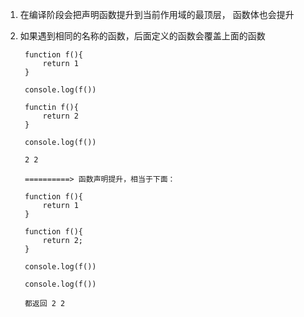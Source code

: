 1. 在编译阶段会把声明函数提升到当前作用域的最顶层， 函数体也会提升
2. 如果遇到相同的名称的函数，后面定义的函数会覆盖上面的函数
   
        function f(){
            return 1
        }

        console.log(f()) 

        functin f(){
            return 2
        }

        console.log(f())

        2 2

        ==========> 函数声明提升，相当于下面：

        function f(){
            return 1
        }

        function f(){
            return 2;
        }

        console.log(f())

        console.log(f())

        都返回 2 2